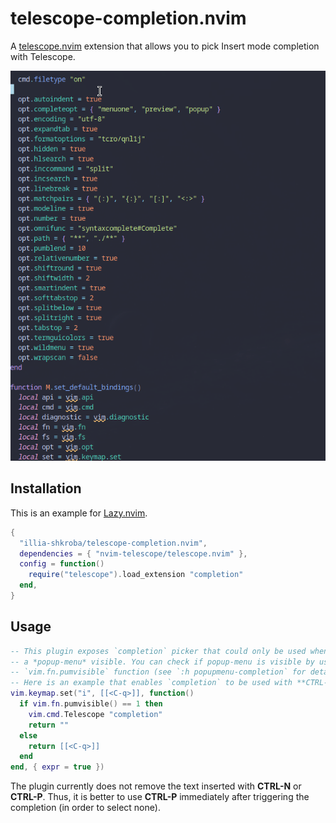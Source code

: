 # telescope-completion.nvim

A [telescope.nvim][] extension that allows you to pick Insert mode completion
with Telescope.

[telescope.nvim]: https://github.com/nvim-telescope/telescope.nvim

<img src="https://raw.githubusercontent.com/illia-shkroba/files/master/readme-telescope-completion.gif" alt="screenshot" width="800"/>

## Installation

This is an example for [Lazy.nvim](https://github.com/folke/lazy.nvim).

```lua
{
  "illia-shkroba/telescope-completion.nvim",
  dependencies = { "nvim-telescope/telescope.nvim" },
  config = function()
    require("telescope").load_extension "completion"
  end,
}
```

## Usage

```lua
-- This plugin exposes `completion` picker that could only be used when there is
-- a *popup-menu* visible. You can check if popup-menu is visible by using
-- `vim.fn.pumvisible` function (see `:h popupmenu-completion` for details).
-- Here is an example that enables `completion` to be used with **CTRL-Q**:
vim.keymap.set("i", [[<C-q>]], function()
  if vim.fn.pumvisible() == 1 then
    vim.cmd.Telescope "completion"
    return ""
  else
    return [[<C-q>]]
  end
end, { expr = true })
```

The plugin currently does not remove the text inserted with **CTRL-N** or
**CTRL-P**. Thus, it is better to use **CTRL-P** immediately after triggering
the completion (in order to select none).

